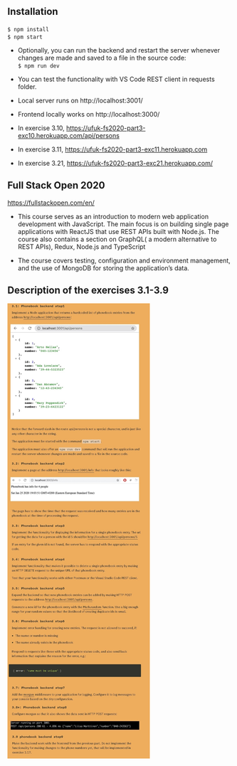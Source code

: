 ## Installation
`$ npm install` \
`$ npm start`

- Optionally, you can run the backend and restart the server whenever changes are made and saved to a file in the source code: \
`$ npm run dev`

- You can test the functionality with VS Code REST client in requests folder.

- Local server runs on http://localhost:3001/ 
- Frontend locally works on http://localhost:3000/ 


- In exercise 3.10,  https://ufuk-fs2020-part3-exc10.herokuapp.com/api/persons 
- In exercise 3.11,  https://ufuk-fs2020-part3-exc11.herokuapp.com 
- In exercise 3.21,  https://ufuk-fs2020-part3-exc21.herokuapp.com/ 


## Full Stack Open 2020
https://fullstackopen.com/en/

- This course serves as an introduction to modern web application development with JavaScript. The main focus is on building single page applications with ReactJS that use REST APIs built with Node.js. The course also contains a section on GraphQL( a modern alternative to REST APIs), Redux, Node.js and TypeScript

- The course covers testing, configuration and environment management, and the use of MongoDB for storing the application’s data.

## Description of the exercises 3.1-3.9
![](https://github.com/ufuk-techclass/FullStack2020/blob/Part3-exercise3.1-3.9-phonebook_backend/README-exercise3.1-3.9.jpg)
